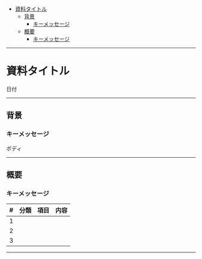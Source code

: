 - [資料タイトル](#資料タイトル)
  - [背景](#背景)
    - [キーメッセージ](#キーメッセージ)
  - [概要](#概要)
    - [キーメッセージ](#キーメッセージ-1)

---

# 資料タイトル
日付

---

## 背景
### キーメッセージ

ボディ

---

## 概要
### キーメッセージ

| #   | 分類 | 項目 | 内容 |
| --- | ---- | ---- | ---- |
| 1   |      |      |      |
| 2   |      |      |      |
| 3   |      |      |      |


---